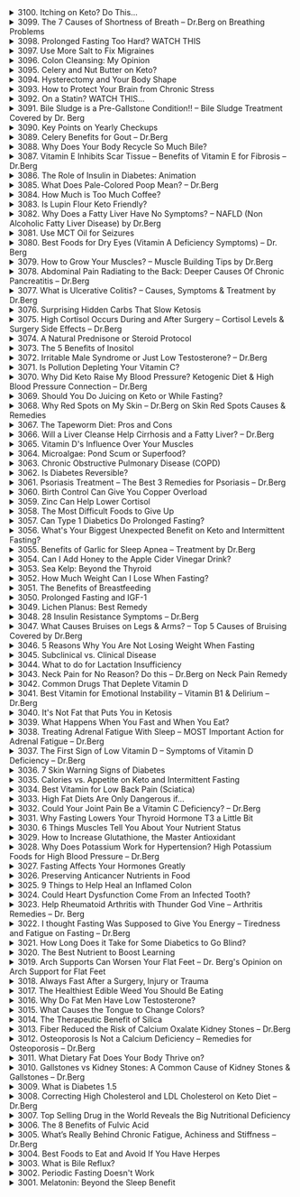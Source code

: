 <details>
<summary>3100. Itching on Keto? Do This...</summary><br>

<a href="https://www.youtube.com/watch?v=O3ozXpk1LO4" target="_blank">
    <img src="https://img.youtube.com/vi/O3ozXpk1LO4/maxresdefault.jpg" 
        alt="[Youtube]" width="200">
</a>


</details>

<details>
<summary>3099. The 7 Causes of Shortness of Breath – Dr.Berg on Breathing Problems</summary><br>

<a href="https://www.youtube.com/watch?v=AWOqHX04xFY" target="_blank">
    <img src="https://img.youtube.com/vi/AWOqHX04xFY/maxresdefault.jpg" 
        alt="[Youtube]" width="200">
</a>


</details>

<details>
<summary>3098. Prolonged Fasting Too Hard? WATCH THIS</summary><br>

<a href="https://www.youtube.com/watch?v=aHKqjKOyd0U" target="_blank">
    <img src="https://img.youtube.com/vi/aHKqjKOyd0U/maxresdefault.jpg" 
        alt="[Youtube]" width="200">
</a>


</details>

<details>
<summary>3097. Use More Salt to Fix Migraines</summary><br>

<a href="https://www.youtube.com/watch?v=ejcU_Iw-qdI" target="_blank">
    <img src="https://img.youtube.com/vi/ejcU_Iw-qdI/maxresdefault.jpg" 
        alt="[Youtube]" width="200">
</a>


</details>

<details>
<summary>3096. Colon Cleansing: My Opinion</summary><br>

<a href="https://www.youtube.com/watch?v=LUIS20DNS3o" target="_blank">
    <img src="https://img.youtube.com/vi/LUIS20DNS3o/maxresdefault.jpg" 
        alt="[Youtube]" width="200">
</a>


</details>

<details>
<summary>3095. Celery and Nut Butter on Keto?</summary><br>

<a href="https://www.youtube.com/watch?v=7ZfxLEriqdE" target="_blank">
    <img src="https://img.youtube.com/vi/7ZfxLEriqdE/maxresdefault.jpg" 
        alt="[Youtube]" width="200">
</a>


</details>

<details>
<summary>3094. Hysterectomy and Your Body Shape</summary><br>

<a href="https://www.youtube.com/watch?v=_1aWLZ-byC0" target="_blank">
    <img src="https://img.youtube.com/vi/_1aWLZ-byC0/maxresdefault.jpg" 
        alt="[Youtube]" width="200">
</a>


</details>

<details>
<summary>3093. How to Protect Your Brain from Chronic Stress</summary><br>

<a href="https://www.youtube.com/watch?v=8NKbywN9prs" target="_blank">
    <img src="https://img.youtube.com/vi/8NKbywN9prs/maxresdefault.jpg" 
        alt="[Youtube]" width="200">
</a>


</details>

<details>
<summary>3092. On a Statin? WATCH THIS…</summary><br>

<a href="https://www.youtube.com/watch?v=Db9rkEzKeJE" target="_blank">
    <img src="https://img.youtube.com/vi/Db9rkEzKeJE/maxresdefault.jpg" 
        alt="[Youtube]" width="200">
</a>


</details>

<details>
<summary>3091. Bile Sludge is a Pre-Gallstone Condition!! – Bile Sludge Treatment Covered by Dr. Berg</summary><br>

<a href="https://www.youtube.com/watch?v=dHTBxwBee3c" target="_blank">
    <img src="https://img.youtube.com/vi/dHTBxwBee3c/maxresdefault.jpg" 
        alt="[Youtube]" width="200">
</a>


</details>

<details>
<summary>3090. Key Points on Yearly Checkups</summary><br>

<a href="https://www.youtube.com/watch?v=4aFi5m4GEm8" target="_blank">
    <img src="https://img.youtube.com/vi/4aFi5m4GEm8/maxresdefault.jpg" 
        alt="[Youtube]" width="200">
</a>


</details>

<details>
<summary>3089. Celery Benefits for Gout – Dr.Berg</summary><br>

<a href="https://www.youtube.com/watch?v=uCO1-MwyrDw" target="_blank">
    <img src="https://img.youtube.com/vi/uCO1-MwyrDw/maxresdefault.jpg" 
        alt="[Youtube]" width="200">
</a>


</details>

<details>
<summary>3088. Why Does Your Body Recycle So Much Bile?</summary><br>

<a href="https://www.youtube.com/watch?v=8J5cv200AAY" target="_blank">
    <img src="https://img.youtube.com/vi/8J5cv200AAY/maxresdefault.jpg" 
        alt="[Youtube]" width="200">
</a>


</details>

<details>
<summary>3087. Vitamin E Inhibits Scar Tissue – Benefits of Vitamin E for Fibrosis – Dr.Berg</summary><br>

<a href="https://www.youtube.com/watch?v=FpjE4gJQ2e4" target="_blank">
    <img src="https://img.youtube.com/vi/FpjE4gJQ2e4/maxresdefault.jpg" 
        alt="[Youtube]" width="200">
</a>


</details>

<details>
<summary>3086. The Role of Insulin in Diabetes: Animation</summary><br>

<a href="https://www.youtube.com/watch?v=eakNqJKt-_s" target="_blank">
    <img src="https://img.youtube.com/vi/eakNqJKt-_s/maxresdefault.jpg" 
        alt="[Youtube]" width="200">
</a>


</details>

<details>
<summary>3085. What Does Pale-Colored Poop Mean? – Dr.Berg</summary><br>

<a href="https://www.youtube.com/watch?v=YHH6B1ZqsLU" target="_blank">
    <img src="https://img.youtube.com/vi/YHH6B1ZqsLU/maxresdefault.jpg" 
        alt="[Youtube]" width="200">
</a>


</details>

<details>
<summary>3084. How Much is Too Much Coffee?</summary><br>

<a href="https://www.youtube.com/watch?v=qvKxHQ1RvZQ" target="_blank">
    <img src="https://img.youtube.com/vi/qvKxHQ1RvZQ/maxresdefault.jpg" 
        alt="[Youtube]" width="200">
</a>


</details>

<details>
<summary>3083. Is Lupin Flour Keto Friendly?</summary><br>

<a href="https://www.youtube.com/watch?v=T1q3-2aeRVM" target="_blank">
    <img src="https://img.youtube.com/vi/T1q3-2aeRVM/maxresdefault.jpg" 
        alt="[Youtube]" width="200">
</a>


</details>

<details>
<summary>3082. Why Does a Fatty Liver Have No Symptoms? – NAFLD (Non Alcoholic Fatty Liver Disease) by Dr.Berg</summary><br>

<a href="https://www.youtube.com/watch?v=E5PBZhdvaQY" target="_blank">
    <img src="https://img.youtube.com/vi/E5PBZhdvaQY/maxresdefault.jpg" 
        alt="[Youtube]" width="200">
</a>


</details>

<details>
<summary>3081. Use MCT Oil for Seizures</summary><br>

<a href="https://www.youtube.com/watch?v=RU47JB4o4c4" target="_blank">
    <img src="https://img.youtube.com/vi/RU47JB4o4c4/maxresdefault.jpg" 
        alt="[Youtube]" width="200">
</a>


</details>

<details>
<summary>3080. Best Foods for Dry Eyes (Vitamin A Deficiency Symptoms) – Dr. Berg</summary><br>

<a href="https://www.youtube.com/watch?v=sAmTpz6JUdA" target="_blank">
    <img src="https://img.youtube.com/vi/sAmTpz6JUdA/maxresdefault.jpg" 
        alt="[Youtube]" width="200">
</a>


</details>

<details>
<summary>3079. How to Grow Your Muscles? – Muscle Building Tips by Dr.Berg</summary><br>

<a href="https://www.youtube.com/watch?v=5pjG98krPT4" target="_blank">
    <img src="https://img.youtube.com/vi/5pjG98krPT4/maxresdefault.jpg" 
        alt="[Youtube]" width="200">
</a>


</details>

<details>
<summary>3078. Abdominal Pain Radiating to the Back: Deeper Causes Of Chronic Pancreatitis – Dr.Berg</summary><br>

<a href="https://www.youtube.com/watch?v=kUNchi5L_ws" target="_blank">
    <img src="https://img.youtube.com/vi/kUNchi5L_ws/maxresdefault.jpg" 
        alt="[Youtube]" width="200">
</a>


</details>

<details>
<summary>3077. What is Ulcerative Colitis? – Causes, Symptoms & Treatment by Dr.Berg</summary><br>

<a href="https://www.youtube.com/watch?v=YH0jYSX7W60" target="_blank">
    <img src="https://img.youtube.com/vi/YH0jYSX7W60/maxresdefault.jpg" 
        alt="[Youtube]" width="200">
</a>


</details>

<details>
<summary>3076. Surprising Hidden Carbs That Slow Ketosis</summary><br>

<a href="https://www.youtube.com/watch?v=N-Ta7tJANxo" target="_blank">
    <img src="https://img.youtube.com/vi/N-Ta7tJANxo/maxresdefault.jpg" 
        alt="[Youtube]" width="200">
</a>


</details>

<details>
<summary>3075. High Cortisol Occurs During and After Surgery – Cortisol Levels & Surgery Side Effects – Dr.Berg</summary><br>

<a href="https://www.youtube.com/watch?v=ThH4A7YOpIs" target="_blank">
    <img src="https://img.youtube.com/vi/ThH4A7YOpIs/maxresdefault.jpg" 
        alt="[Youtube]" width="200">
</a>


</details>

<details>
<summary>3074. A Natural Prednisone or Steroid Protocol</summary><br>

<a href="https://www.youtube.com/watch?v=-7H3dZQgNg8" target="_blank">
    <img src="https://img.youtube.com/vi/-7H3dZQgNg8/maxresdefault.jpg" 
        alt="[Youtube]" width="200">
</a>


</details>

<details>
<summary>3073. The 5 Benefits of Inositol</summary><br>

<a href="https://www.youtube.com/watch?v=xH9DGL9noPo" target="_blank">
    <img src="https://img.youtube.com/vi/xH9DGL9noPo/maxresdefault.jpg" 
        alt="[Youtube]" width="200">
</a>


</details>

<details>
<summary>3072. Irritable Male Syndrome or Just Low Testosterone? – Dr.Berg</summary><br>

<a href="https://www.youtube.com/watch?v=l6m7RXd_mGw" target="_blank">
    <img src="https://img.youtube.com/vi/l6m7RXd_mGw/maxresdefault.jpg" 
        alt="[Youtube]" width="200">
</a>


</details>

<details>
<summary>3071. Is Pollution Depleting Your Vitamin C?</summary><br>

<a href="https://www.youtube.com/watch?v=xchbRAkdBXg" target="_blank">
    <img src="https://img.youtube.com/vi/xchbRAkdBXg/maxresdefault.jpg" 
        alt="[Youtube]" width="200">
</a>


</details>

<details>
<summary>3070. Why Did Keto Raise My Blood Pressure? Ketogenic Diet & High Blood Pressure Connection – Dr.Berg</summary><br>

<a href="https://www.youtube.com/watch?v=QUPiAlhbW8s" target="_blank">
    <img src="https://img.youtube.com/vi/QUPiAlhbW8s/maxresdefault.jpg" 
        alt="[Youtube]" width="200">
</a>


</details>

<details>
<summary>3069. Should You Do Juicing on Keto or While Fasting?</summary><br>

<a href="https://www.youtube.com/watch?v=cD3Zezeyq3E" target="_blank">
    <img src="https://img.youtube.com/vi/cD3Zezeyq3E/maxresdefault.jpg" 
        alt="[Youtube]" width="200">
</a>


</details>

<details>
<summary>3068. Why Red Spots on My Skin – Dr.Berg on Skin Red Spots Causes & Remedies</summary><br>

<a href="https://www.youtube.com/watch?v=8pnzdxEh7vs" target="_blank">
    <img src="https://img.youtube.com/vi/8pnzdxEh7vs/maxresdefault.jpg" 
        alt="[Youtube]" width="200">
</a>


</details>

<details>
<summary>3067. The Tapeworm Diet: Pros and Cons</summary><br>

<a href="https://www.youtube.com/watch?v=08qILUtXMSs" target="_blank">
    <img src="https://img.youtube.com/vi/08qILUtXMSs/maxresdefault.jpg" 
        alt="[Youtube]" width="200">
</a>


</details>

<details>
<summary>3066. Will a Liver Cleanse Help Cirrhosis and a Fatty Liver? – Dr.Berg</summary><br>

<a href="https://www.youtube.com/watch?v=MA1kTlrySaQ" target="_blank">
    <img src="https://img.youtube.com/vi/MA1kTlrySaQ/maxresdefault.jpg" 
        alt="[Youtube]" width="200">
</a>


</details>

<details>
<summary>3065. Vitamin D's Influence Over Your Muscles</summary><br>

<a href="https://www.youtube.com/watch?v=0uMUOf_BQo0" target="_blank">
    <img src="https://img.youtube.com/vi/0uMUOf_BQo0/maxresdefault.jpg" 
        alt="[Youtube]" width="200">
</a>


</details>

<details>
<summary>3064. Microalgae: Pond Scum or Superfood?</summary><br>

<a href="https://www.youtube.com/watch?v=_lT1-xEGYwo" target="_blank">
    <img src="https://img.youtube.com/vi/_lT1-xEGYwo/maxresdefault.jpg" 
        alt="[Youtube]" width="200">
</a>


</details>

<details>
<summary>3063. Chronic Obstructive Pulmonary Disease (COPD)</summary><br>

<a href="https://www.youtube.com/watch?v=bPNdAGBMph0" target="_blank">
    <img src="https://img.youtube.com/vi/bPNdAGBMph0/maxresdefault.jpg" 
        alt="[Youtube]" width="200">
</a>


</details>

<details>
<summary>3062. Is Diabetes Reversible?</summary><br>

<a href="https://www.youtube.com/watch?v=_klKQveLCGE" target="_blank">
    <img src="https://img.youtube.com/vi/_klKQveLCGE/maxresdefault.jpg" 
        alt="[Youtube]" width="200">
</a>


</details>

<details>
<summary>3061. Psoriasis Treatment – The Best 3 Remedies for Psoriasis – Dr.Berg</summary><br>

<a href="https://www.youtube.com/watch?v=jSYto3FAJUA" target="_blank">
    <img src="https://img.youtube.com/vi/jSYto3FAJUA/maxresdefault.jpg" 
        alt="[Youtube]" width="200">
</a>


</details>

<details>
<summary>3060. Birth Control Can Give You Copper Overload</summary><br>

<a href="https://www.youtube.com/watch?v=oxh-SkbwkJY" target="_blank">
    <img src="https://img.youtube.com/vi/oxh-SkbwkJY/maxresdefault.jpg" 
        alt="[Youtube]" width="200">
</a>


</details>

<details>
<summary>3059. Zinc Can Help Lower Cortisol</summary><br>

<a href="https://www.youtube.com/watch?v=-kv3hPQ0WmM" target="_blank">
    <img src="https://img.youtube.com/vi/-kv3hPQ0WmM/maxresdefault.jpg" 
        alt="[Youtube]" width="200">
</a>


</details>

<details>
<summary>3058. The Most Difficult Foods to Give Up</summary><br>

<a href="https://www.youtube.com/watch?v=12VZeP3pGHI" target="_blank">
    <img src="https://img.youtube.com/vi/12VZeP3pGHI/maxresdefault.jpg" 
        alt="[Youtube]" width="200">
</a>


</details>

<details>
<summary>3057. Can Type 1 Diabetics Do Prolonged Fasting?</summary><br>

<a href="https://www.youtube.com/watch?v=OmobMuH85cY" target="_blank">
    <img src="https://img.youtube.com/vi/OmobMuH85cY/maxresdefault.jpg" 
        alt="[Youtube]" width="200">
</a>


</details>

<details>
<summary>3056. What's Your Biggest Unexpected Benefit on Keto and Intermittent Fasting?</summary><br>

<a href="https://www.youtube.com/watch?v=O6xdtpp4EE8" target="_blank">
    <img src="https://img.youtube.com/vi/O6xdtpp4EE8/maxresdefault.jpg" 
        alt="[Youtube]" width="200">
</a>


</details>

<details>
<summary>3055. Benefits of Garlic for Sleep Apnea – Treatment by Dr.Berg</summary><br>

<a href="https://www.youtube.com/watch?v=p0C-rlWp1hk" target="_blank">
    <img src="https://img.youtube.com/vi/p0C-rlWp1hk/maxresdefault.jpg" 
        alt="[Youtube]" width="200">
</a>


</details>

<details>
<summary>3054. Can I Add Honey to the Apple Cider Vinegar Drink?</summary><br>

<a href="https://www.youtube.com/watch?v=ZDbZZYCxLrg" target="_blank">
    <img src="https://img.youtube.com/vi/ZDbZZYCxLrg/maxresdefault.jpg" 
        alt="[Youtube]" width="200">
</a>


</details>

<details>
<summary>3053. Sea Kelp: Beyond the Thyroid</summary><br>

<a href="https://www.youtube.com/watch?v=yVisbHOBDUY" target="_blank">
    <img src="https://img.youtube.com/vi/yVisbHOBDUY/maxresdefault.jpg" 
        alt="[Youtube]" width="200">
</a>


</details>

<details>
<summary>3052. How Much Weight Can I Lose When Fasting?</summary><br>

<a href="https://www.youtube.com/watch?v=dPRdf18xLrg" target="_blank">
    <img src="https://img.youtube.com/vi/dPRdf18xLrg/maxresdefault.jpg" 
        alt="[Youtube]" width="200">
</a>


</details>

<details>
<summary>3051. The Benefits of Breastfeeding</summary><br>

<a href="https://www.youtube.com/watch?v=Q1xT5coeJMk" target="_blank">
    <img src="https://img.youtube.com/vi/Q1xT5coeJMk/maxresdefault.jpg" 
        alt="[Youtube]" width="200">
</a>


</details>

<details>
<summary>3050. Prolonged Fasting and IGF-1</summary><br>

<a href="https://www.youtube.com/watch?v=tJwzKpVKuKc" target="_blank">
    <img src="https://img.youtube.com/vi/tJwzKpVKuKc/maxresdefault.jpg" 
        alt="[Youtube]" width="200">
</a>


</details>

<details>
<summary>3049. Lichen Planus: Best Remedy</summary><br>

<a href="https://www.youtube.com/watch?v=SRt7qTuMJI4" target="_blank">
    <img src="https://img.youtube.com/vi/SRt7qTuMJI4/maxresdefault.jpg" 
        alt="[Youtube]" width="200">
</a>


</details>

<details>
<summary>3048. 28 Insulin Resistance Symptoms – Dr.Berg</summary><br>

<a href="https://www.youtube.com/watch?v=5xrQzIxpp1k" target="_blank">
    <img src="https://img.youtube.com/vi/5xrQzIxpp1k/maxresdefault.jpg" 
        alt="[Youtube]" width="200">
</a>


</details>

<details>
<summary>3047. What Causes Bruises on Legs & Arms? – Top 5 Causes of Bruising Covered by Dr.Berg</summary><br>

<a href="https://www.youtube.com/watch?v=E9NnstPCExI" target="_blank">
    <img src="https://img.youtube.com/vi/E9NnstPCExI/maxresdefault.jpg" 
        alt="[Youtube]" width="200">
</a>


</details>

<details>
<summary>3046. 5 Reasons Why You Are Not Losing Weight When Fasting</summary><br>

<a href="https://www.youtube.com/watch?v=325jLYA6atY" target="_blank">
    <img src="https://img.youtube.com/vi/325jLYA6atY/maxresdefault.jpg" 
        alt="[Youtube]" width="200">
</a>


</details>

<details>
<summary>3045. Subclinical vs. Clinical Disease</summary><br>

<a href="https://www.youtube.com/watch?v=MoXvvBv9NJg" target="_blank">
    <img src="https://img.youtube.com/vi/MoXvvBv9NJg/maxresdefault.jpg" 
        alt="[Youtube]" width="200">
</a>


</details>

<details>
<summary>3044. What to do for Lactation Insufficiency</summary><br>

<a href="https://www.youtube.com/watch?v=9cffC58OTxc" target="_blank">
    <img src="https://img.youtube.com/vi/9cffC58OTxc/maxresdefault.jpg" 
        alt="[Youtube]" width="200">
</a>


</details>

<details>
<summary>3043. Neck Pain for No Reason? Do this – Dr.Berg on Neck Pain Remedy</summary><br>

<a href="https://www.youtube.com/watch?v=vh_3XBEcsqU" target="_blank">
    <img src="https://img.youtube.com/vi/vh_3XBEcsqU/maxresdefault.jpg" 
        alt="[Youtube]" width="200">
</a>


</details>

<details>
<summary>3042. Common Drugs That Deplete Vitamin D</summary><br>

<a href="https://www.youtube.com/watch?v=IBNslzE6CP8" target="_blank">
    <img src="https://img.youtube.com/vi/IBNslzE6CP8/maxresdefault.jpg" 
        alt="[Youtube]" width="200">
</a>


</details>

<details>
<summary>3041. Best Vitamin for Emotional Instability – Vitamin B1 & Delirium – Dr.Berg</summary><br>

<a href="https://www.youtube.com/watch?v=7fKf2GcNJCE" target="_blank">
    <img src="https://img.youtube.com/vi/7fKf2GcNJCE/maxresdefault.jpg" 
        alt="[Youtube]" width="200">
</a>


</details>

<details>
<summary>3040. It's Not Fat that Puts You in Ketosis</summary><br>

<a href="https://www.youtube.com/watch?v=tE2TQaBE_X8" target="_blank">
    <img src="https://img.youtube.com/vi/tE2TQaBE_X8/maxresdefault.jpg" 
        alt="[Youtube]" width="200">
</a>


</details>

<details>
<summary>3039. What Happens When You Fast and When You Eat?</summary><br>

<a href="https://www.youtube.com/watch?v=EBR-9Y55ggo" target="_blank">
    <img src="https://img.youtube.com/vi/EBR-9Y55ggo/maxresdefault.jpg" 
        alt="[Youtube]" width="200">
</a>


</details>

<details>
<summary>3038. Treating Adrenal Fatigue With Sleep – MOST Important Action for Adrenal Fatigue – Dr.Berg</summary><br>

<a href="https://www.youtube.com/watch?v=FQ_e0iS0lhQ" target="_blank">
    <img src="https://img.youtube.com/vi/FQ_e0iS0lhQ/maxresdefault.jpg" 
        alt="[Youtube]" width="200">
</a>


</details>

<details>
<summary>3037. The First Sign of Low Vitamin D – Symptoms of Vitamin D Deficiency – Dr.Berg</summary><br>

<a href="https://www.youtube.com/watch?v=pZPq1mSgUlk" target="_blank">
    <img src="https://img.youtube.com/vi/pZPq1mSgUlk/maxresdefault.jpg" 
        alt="[Youtube]" width="200">
</a>


</details>

<details>
<summary>3036. 7 Skin Warning Signs of Diabetes</summary><br>

<a href="https://www.youtube.com/watch?v=IqYHu_9CB8w" target="_blank">
    <img src="https://img.youtube.com/vi/IqYHu_9CB8w/maxresdefault.jpg" 
        alt="[Youtube]" width="200">
</a>


</details>

<details>
<summary>3035. Calories vs. Appetite on Keto and Intermittent Fasting</summary><br>

<a href="https://www.youtube.com/watch?v=TMJzwi2hdKU" target="_blank">
    <img src="https://img.youtube.com/vi/TMJzwi2hdKU/maxresdefault.jpg" 
        alt="[Youtube]" width="200">
</a>


</details>

<details>
<summary>3034. Best Vitamin for Low Back Pain (Sciatica)</summary><br>

<a href="https://www.youtube.com/watch?v=5pQ-JMIb78o" target="_blank">
    <img src="https://img.youtube.com/vi/5pQ-JMIb78o/maxresdefault.jpg" 
        alt="[Youtube]" width="200">
</a>


</details>

<details>
<summary>3033. High Fat Diets Are Only Dangerous if...</summary><br>

<a href="https://www.youtube.com/watch?v=hJWBV0RL2m0" target="_blank">
    <img src="https://img.youtube.com/vi/hJWBV0RL2m0/maxresdefault.jpg" 
        alt="[Youtube]" width="200">
</a>


</details>

<details>
<summary>3032. Could Your Joint Pain Be a Vitamin C Deficiency? – Dr.Berg</summary><br>

<a href="https://www.youtube.com/watch?v=ufGAWN_XRbM" target="_blank">
    <img src="https://img.youtube.com/vi/ufGAWN_XRbM/maxresdefault.jpg" 
        alt="[Youtube]" width="200">
</a>


</details>

<details>
<summary>3031. Why Fasting Lowers Your Thyroid Hormone T3 a Little Bit</summary><br>

<a href="https://www.youtube.com/watch?v=LXwafP7xoHk" target="_blank">
    <img src="https://img.youtube.com/vi/LXwafP7xoHk/maxresdefault.jpg" 
        alt="[Youtube]" width="200">
</a>


</details>

<details>
<summary>3030. 6 Things Muscles Tell You About Your Nutrient Status</summary><br>

<a href="https://www.youtube.com/watch?v=gBGp2gVuEok" target="_blank">
    <img src="https://img.youtube.com/vi/gBGp2gVuEok/maxresdefault.jpg" 
        alt="[Youtube]" width="200">
</a>


</details>

<details>
<summary>3029. How to Increase Glutathione, the Master Antioxidant</summary><br>

<a href="https://www.youtube.com/watch?v=VD2Encm7njo" target="_blank">
    <img src="https://img.youtube.com/vi/VD2Encm7njo/maxresdefault.jpg" 
        alt="[Youtube]" width="200">
</a>


</details>

<details>
<summary>3028. Why Does Potassium Work for Hypertension? High Potassium Foods for High Blood Pressure – Dr.Berg</summary><br>

<a href="https://www.youtube.com/watch?v=fFHdl8B0_AI" target="_blank">
    <img src="https://img.youtube.com/vi/fFHdl8B0_AI/maxresdefault.jpg" 
        alt="[Youtube]" width="200">
</a>


</details>

<details>
<summary>3027. Fasting Affects Your Hormones Greatly</summary><br>

<a href="https://www.youtube.com/watch?v=9oGQvDKtteE" target="_blank">
    <img src="https://img.youtube.com/vi/9oGQvDKtteE/maxresdefault.jpg" 
        alt="[Youtube]" width="200">
</a>


</details>

<details>
<summary>3026. Preserving Anticancer Nutrients in Food</summary><br>

<a href="https://www.youtube.com/watch?v=QhikQTk5wrk" target="_blank">
    <img src="https://img.youtube.com/vi/QhikQTk5wrk/maxresdefault.jpg" 
        alt="[Youtube]" width="200">
</a>


</details>

<details>
<summary>3025. 9 Things to Help Heal an Inflamed Colon</summary><br>

<a href="https://www.youtube.com/watch?v=D5bXSZV0tLo" target="_blank">
    <img src="https://img.youtube.com/vi/D5bXSZV0tLo/maxresdefault.jpg" 
        alt="[Youtube]" width="200">
</a>


</details>

<details>
<summary>3024. Could Heart Dysfunction Come From an Infected Tooth?</summary><br>

<a href="https://www.youtube.com/watch?v=JuxB81huzt0" target="_blank">
    <img src="https://img.youtube.com/vi/JuxB81huzt0/maxresdefault.jpg" 
        alt="[Youtube]" width="200">
</a>


</details>

<details>
<summary>3023. Help Rheumatoid Arthritis with Thunder God Vine – Arthritis Remedies – Dr. Berg</summary><br>

<a href="https://www.youtube.com/watch?v=J7h6ot5sr64" target="_blank">
    <img src="https://img.youtube.com/vi/J7h6ot5sr64/maxresdefault.jpg" 
        alt="[Youtube]" width="200">
</a>


</details>

<details>
<summary>3022. I thought Fasting Was Supposed to Give You Energy – Tiredness and Fatigue on Fasting – Dr.Berg</summary><br>

<a href="https://www.youtube.com/watch?v=dYd20b004SQ" target="_blank">
    <img src="https://img.youtube.com/vi/dYd20b004SQ/maxresdefault.jpg" 
        alt="[Youtube]" width="200">
</a>


</details>

<details>
<summary>3021. How Long Does it Take for Some Diabetics to Go Blind?</summary><br>

<a href="https://www.youtube.com/watch?v=XmtPctX1Pqk" target="_blank">
    <img src="https://img.youtube.com/vi/XmtPctX1Pqk/maxresdefault.jpg" 
        alt="[Youtube]" width="200">
</a>


</details>

<details>
<summary>3020. The Best Nutrient to Boost Learning</summary><br>

<a href="https://www.youtube.com/watch?v=wnGFruyP8is" target="_blank">
    <img src="https://img.youtube.com/vi/wnGFruyP8is/maxresdefault.jpg" 
        alt="[Youtube]" width="200">
</a>


</details>

<details>
<summary>3019. Arch Supports Can Worsen Your Flat Feet – Dr. Berg's Opinion on Arch Support for Flat Feet</summary><br>

<a href="https://www.youtube.com/watch?v=G-VIZLcqb28" target="_blank">
    <img src="https://img.youtube.com/vi/G-VIZLcqb28/maxresdefault.jpg" 
        alt="[Youtube]" width="200">
</a>


</details>

<details>
<summary>3018. Always Fast After a Surgery, Injury or Trauma</summary><br>

<a href="https://www.youtube.com/watch?v=i181rhzWRFc" target="_blank">
    <img src="https://img.youtube.com/vi/i181rhzWRFc/maxresdefault.jpg" 
        alt="[Youtube]" width="200">
</a>


</details>

<details>
<summary>3017. The Healthiest Edible Weed You Should Be Eating</summary><br>

<a href="https://www.youtube.com/watch?v=ulRX7r7NUyo" target="_blank">
    <img src="https://img.youtube.com/vi/ulRX7r7NUyo/maxresdefault.jpg" 
        alt="[Youtube]" width="200">
</a>


</details>

<details>
<summary>3016. Why Do Fat Men Have Low Testosterone?</summary><br>

<a href="https://www.youtube.com/watch?v=MR3jK-hisb4" target="_blank">
    <img src="https://img.youtube.com/vi/MR3jK-hisb4/maxresdefault.jpg" 
        alt="[Youtube]" width="200">
</a>


</details>

<details>
<summary>3015. What Causes the Tongue to Change Colors?</summary><br>

<a href="https://www.youtube.com/watch?v=apyExKXxxJo" target="_blank">
    <img src="https://img.youtube.com/vi/apyExKXxxJo/maxresdefault.jpg" 
        alt="[Youtube]" width="200">
</a>


</details>

<details>
<summary>3014. The Therapeutic Benefit of Silica</summary><br>

<a href="https://www.youtube.com/watch?v=VXnx6HXzkFw" target="_blank">
    <img src="https://img.youtube.com/vi/VXnx6HXzkFw/maxresdefault.jpg" 
        alt="[Youtube]" width="200">
</a>


</details>

<details>
<summary>3013. Fiber Reduced the Risk of Calcium Oxalate Kidney Stones – Dr.Berg</summary><br>

<a href="https://www.youtube.com/watch?v=YNWkz9CJ1Yo" target="_blank">
    <img src="https://img.youtube.com/vi/YNWkz9CJ1Yo/maxresdefault.jpg" 
        alt="[Youtube]" width="200">
</a>


</details>

<details>
<summary>3012. Osteoporosis Is Not a Calcium Deficiency – Remedies for Osteoporosis – Dr.Berg</summary><br>

<a href="https://www.youtube.com/watch?v=OD7T5GF6b28" target="_blank">
    <img src="https://img.youtube.com/vi/OD7T5GF6b28/maxresdefault.jpg" 
        alt="[Youtube]" width="200">
</a>


</details>

<details>
<summary>3011. What Dietary Fat Does Your Body Thrive on?</summary><br>

<a href="https://www.youtube.com/watch?v=j5NXRJWOY7Y" target="_blank">
    <img src="https://img.youtube.com/vi/j5NXRJWOY7Y/maxresdefault.jpg" 
        alt="[Youtube]" width="200">
</a>


</details>

<details>
<summary>3010. Gallstones vs Kidney Stones: A Common Cause of Kidney Stones & Gallstones – Dr.Berg</summary><br>

<a href="https://www.youtube.com/watch?v=RVda1xWRk5Q" target="_blank">
    <img src="https://img.youtube.com/vi/RVda1xWRk5Q/maxresdefault.jpg" 
        alt="[Youtube]" width="200">
</a>


</details>

<details>
<summary>3009. What is Diabetes 1.5</summary><br>

<a href="https://www.youtube.com/watch?v=yhdzkOelQAw" target="_blank">
    <img src="https://img.youtube.com/vi/yhdzkOelQAw/maxresdefault.jpg" 
        alt="[Youtube]" width="200">
</a>


</details>

<details>
<summary>3008. Correcting High Cholesterol and LDL Cholesterol on Keto Diet – Dr.Berg</summary><br>

<a href="https://www.youtube.com/watch?v=txfPDXqhXoo" target="_blank">
    <img src="https://img.youtube.com/vi/txfPDXqhXoo/maxresdefault.jpg" 
        alt="[Youtube]" width="200">
</a>


</details>

<details>
<summary>3007. Top Selling Drug in the World Reveals the Big Nutritional Deficiency</summary><br>

<a href="https://www.youtube.com/watch?v=stoYvGqixTc" target="_blank">
    <img src="https://img.youtube.com/vi/stoYvGqixTc/maxresdefault.jpg" 
        alt="[Youtube]" width="200">
</a>


</details>

<details>
<summary>3006. The 8 Benefits of Fulvic Acid</summary><br>

<a href="https://www.youtube.com/watch?v=3myDiaxX4Ts" target="_blank">
    <img src="https://img.youtube.com/vi/3myDiaxX4Ts/maxresdefault.jpg" 
        alt="[Youtube]" width="200">
</a>


</details>

<details>
<summary>3005. What’s Really Behind Chronic Fatigue, Achiness and Stiffness – Dr.Berg</summary><br>

<a href="https://www.youtube.com/watch?v=qQwimsKpZqw" target="_blank">
    <img src="https://img.youtube.com/vi/qQwimsKpZqw/maxresdefault.jpg" 
        alt="[Youtube]" width="200">
</a>


</details>

<details>
<summary>3004. Best Foods to Eat and Avoid If You Have Herpes</summary><br>

<a href="https://www.youtube.com/watch?v=wq2RWlkqj2g" target="_blank">
    <img src="https://img.youtube.com/vi/wq2RWlkqj2g/maxresdefault.jpg" 
        alt="[Youtube]" width="200">
</a>


</details>

<details>
<summary>3003. What is Bile Reflux?</summary><br>

<a href="https://www.youtube.com/watch?v=K63PQzIfmFE" target="_blank">
    <img src="https://img.youtube.com/vi/K63PQzIfmFE/maxresdefault.jpg" 
        alt="[Youtube]" width="200">
</a>


</details>

<details>
<summary>3002. Periodic Fasting Doesn't Work</summary><br>

<a href="https://www.youtube.com/watch?v=xMUXj98DqJo" target="_blank">
    <img src="https://img.youtube.com/vi/xMUXj98DqJo/maxresdefault.jpg" 
        alt="[Youtube]" width="200">
</a>


</details>

<details>
<summary>3001. Melatonin: Beyond the Sleep Benefit</summary><br>

<a href="https://www.youtube.com/watch?v=8MPpiCg5HUg" target="_blank">
    <img src="https://img.youtube.com/vi/8MPpiCg5HUg/maxresdefault.jpg" 
        alt="[Youtube]" width="200">
</a>


</details>

